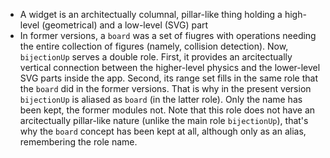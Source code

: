 - A widget is an architectually columnal, pillar-like thing holding a high-level (geometrical) and a low-level (SVG) part
- In former versions, a `board` was a set of fiugres with operations needing the entire collection of figures (namely, collision detection). Now, `bijectionUp` serves a double role. First, it provides an arcitectually vertical connection between the higher-level physics and the lower-level SVG parts inside the app. Second, its range set fills in the same role that the `board` did in the former versions. That is why in the present version `bijectionUp` is aliased as `board` (in the latter role). Only the name has been kept, the former modules not. Note that this role does not have an arcitectually pillar-like nature (unlike the main role `bijectionUp`), that's why the `board` concept has been kept at all, although only as an alias, remembering the role name.
